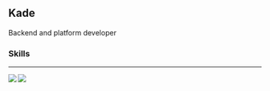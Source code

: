 ## Kade

Backend and platform developer

### Skills



---

<img align="left" src="https://github-readme-stats.vercel.app/api/top-langs/?username=prefect12&theme=transparent&hide=Jupyter Notebook,shell" />
<img align="left" src="https://github-readme-stats.vercel.app/api?username=prefect12&show_icons=true&theme=transparent&line_height=40&v=5" />
